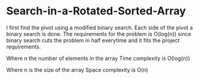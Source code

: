 # Search-in-a-Rotated-Sorted-Array

I first find the pivot using a modified binary search.
Each side of the pivot a binary search is done.
The requirements for the problem is O(log(n)) since binary search
cuts the problem in half everytime and it fits the project requirements.

Where n the number of elements in the array
Time complexity is O(log(n))

Where n is the size of the array
Space complexity is O(n)
